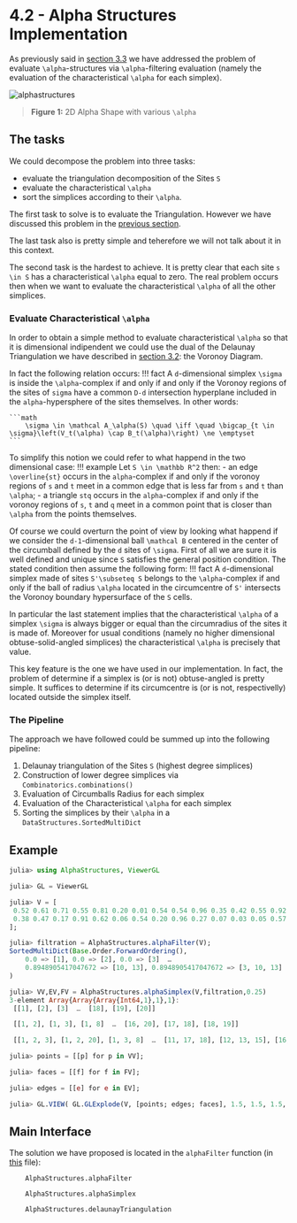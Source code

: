 # 4.2 - Alpha Structures Implementation

As previously said in [section 3.3](https://eonofri04.github.io/AlphaStructures.jl/alpha-structures/) we have addressed the problem of evaluate ``\alpha``-structures via ``\alpha``-filtering evaluation (namely the evaluation of the characteristical ``\alpha`` for each simplex).

![alphastructures](./images/LarAlphaShape.gif)
> **Figure 1:** 2D Alpha Shape with various ``\alpha``

## The tasks

We could decompose the problem into three tasks:
 - evaluate the triangulation decomposition of the Sites ``S``
 - evaluate the characteristical ``\alpha``
 - sort the simplices according to their ``\alpha``.

The first task to solve is to evaluate the Triangulation. However we have discussed this problem in the [previous section](https://eonofri04.github.io/AlphaStructures.jl/delaunay-impl/).

The last task also is pretty simple and teherefore we will not talk about it in this context.

The second task is the hardest to achieve.
It is pretty clear that each site ``s \in S`` has a characteristical ``\alpha`` equal to zero.
The real problem occurs then when we want to evaluate the characteristical ``\alpha`` of all the other simplices.

### Evaluate Characteristical ``\alpha``

In order to obtain a simple method to evaluate characteristical ``\alpha`` so that it is dimensional indipendent we could use the dual of the Delaunay Triangulation we have described in [section 3.2](https://eonofri04.github.io/AlphaStructures.jl/voronoy/): the Voronoy Diagram.

In fact the following relation occurs:
!!! fact
    A ``d``-dimensional simplex ``\sigma`` is inside the ``\alpha``-complex if and only if and only if the Voronoy regions of the sites of ``sigma`` have a common ``D-d`` intersection hyperplane included in the ``alpha``-hypersphere of the sites themselves. In other words:

    ```math
        \sigma \in \mathcal A_\alpha(S) \quad \iff \quad \bigcap_{t \in \sigma}\left(V_t(\alpha) \cap B_t(\alpha)\right) \ne \emptyset
    ```

To simplify this notion we could refer to what happend in the two dimensional case:
!!! example
    Let ``S \in \mathbb R^2`` then:
     - an edge ``\overline{st}`` occurs in the ``alpha``-complex if and only if the voronoy regions of ``s`` and ``t`` meet in a common edge that is less far from ``s`` and ``t`` than ``\alpha``;
     - a triangle ``stq`` occurs in the ``alpha``-complex if and only if the voronoy regions of ``s``, ``t`` and ``q`` meet in a common point that is closer than ``\alpha`` from the points themselves.

Of course we could overturn the point of view by looking what happend if we consider the ``d-1``-dimensional ball ``\mathcal B`` centered in the center of the circumball defined by the ``d`` sites of ``\sigma``.
First of all we are sure it is well defined and unique since ``S`` satisfies the general position condition.
The stated condition then assume the following form:
!!! fact
    A ``d``-dimensional simplex made of sites ``S'\subseteq S`` belongs to the ``\alpha``-complex if and only if the ball of radius ``\alpha`` located in the circumcentre of ``S'`` intersects the Voronoy boundary hypersurface of the ``S`` cells.

In particular the last statement implies that the characteristical ``\alpha`` of a simplex ``\sigma`` is always bigger or equal than the circumradius of the sites it is made of. Moreover for usual conditions (namely no higher dimensional obtuse-solid-angled simplices) the characteristical ``\alpha`` is precisely that value.

This key feature is the one we have used in our implementation. In fact, the problem of determine if a simplex is (or is not) obtuse-angled is pretty simple. It suffices to determine if its circumcentre is (or is not, respectivelly) located outside the simplex itself.


### The Pipeline

The approach we have followed could be summed up into the following pipeline:
 1. Delaunay triangulation of the Sites ``S`` (highest degree simplices)
 2. Construction of lower degree simplices via `Combinatorics.combinations()`
 3. Evaluation of Circumballs Radius for each simplex
 4. Evaluation of the Characteristical ``\alpha`` for each simplex
 5. Sorting the simplices by their ``\alpha`` in a `DataStructures.SortedMultiDict`

## Example

```julia
julia> using AlphaStructures, ViewerGL

julia> GL = ViewerGL

julia> V = [
 0.52 0.61 0.71 0.55 0.81 0.20 0.01 0.54 0.54 0.96 0.35 0.42 0.55 0.92 0.41 0.36 0.23 0.35 0.11 0.59
 0.38 0.47 0.17 0.91 0.62 0.06 0.54 0.20 0.96 0.27 0.07 0.03 0.05 0.57 0.14 0.65 0.05 0.27 0.62 0.53
];

julia> filtration = AlphaStructures.alphaFilter(V);
SortedMultiDict(Base.Order.ForwardOrdering(),
    0.0 => [1], 0.0 => [2], 0.0 => [3]  …
    0.8948905417047672 => [10, 13], 0.8948905417047672 => [3, 10, 13]
)

julia> VV,EV,FV = AlphaStructures.alphaSimplex(V,filtration,0.25)
3-element Array{Array{Array{Int64,1},1},1}:
 [[1], [2], [3]  …  [18], [19], [20]]

 [[1, 2], [1, 3], [1, 8]  …  [16, 20], [17, 18], [18, 19]]  

 [[1, 2, 3], [1, 2, 20], [1, 3, 8]  …  [11, 17, 18], [12, 13, 15], [16, 18, 19]]

julia> points = [[p] for p in VV];

julia> faces = [[f] for f in FV];

julia> edges = [[e] for e in EV];

julia> GL.VIEW( GL.GLExplode(V, [points; edges; faces], 1.5, 1.5, 1.5, 99, 1) );
```

## Main Interface

The solution we have proposed is located in the `alphaFilter` function (in [this](https://github.com/eOnofri04/AlphaStructures.jl/blob/master/src/alpha_complex.jl) file):


```@docs
    AlphaStructures.alphaFilter
```

```@docs
    AlphaStructures.alphaSimplex
```

```@docs
    AlphaStructures.delaunayTriangulation
```
